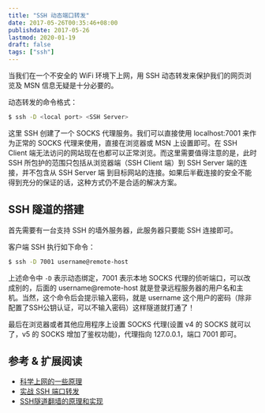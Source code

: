 ```yaml
---
title: "SSH 动态端口转发"
date: 2017-05-26T00:35:46+08:00
publishdate: 2017-05-26
lastmod: 2020-01-19
draft: false
tags: ["ssh"]
---
```

当我们在一个不安全的 WiFi 环境下上网，用 SSH 动态转发来保护我们的网页浏览及 MSN 信息无疑是十分必要的。

动态转发的命令格式：
```bash
$ ssh -D <local port> <SSH Server>
```
这里 SSH 创建了一个 SOCKS 代理服务。我们可以直接使用 localhost:7001 来作为正常的 SOCKS 代理来使用，直接在浏览器或 MSN 上设置即可。在 SSH Client 端无法访问的网站现在也都可以正常浏览。而这里需要值得注意的是，此时 SSH 所包护的范围只包括从浏览器端（SSH Client 端）到 SSH Server 端的连接，并不包含从 SSH Server 端 到目标网站的连接。如果后半截连接的安全不能得到充分的保证的话，这种方式仍不是合适的解决方案。

## SSH 隧道的搭建
首先需要有一台支持 SSH 的墙外服务器，此服务器只要能 SSH 连接即可。

客户端 SSH 执行如下命令：
```bash
$ ssh -D 7001 username@remote-host
```
上述命令中 `-D` 表示动态绑定，7001 表示本地 SOCKS 代理的侦听端口，可以改成别的，后面的 username@remote-host 就是登录远程服务器的用户名和主机。当然，这个命令后会提示输入密码，就是 username 这个用户的密码（除非配置了SSH公钥认证，可以不输入密码）这样隧道就打通了！

最后在浏览器或者其他应用程序上设置 SOCKS 代理(设置 v4 的 SOCKS 就可以了，v5 的 SOCKS 增加了鉴权功能)，代理指向 127.0.0.1，端口 7001 即可。

## 参考 & 扩展阅读
- [科学上网的一些原理](http://hengyunabc.github.io/something-about-science-surf-the-internet/)
- [实战 SSH 端口转发](https://www.ibm.com/developerworks/cn/linux/l-cn-sshforward/)
- [SSH隧道翻墙的原理和实现](http://www.pchou.info/linux/2015/11/01/ssh-tunnel.html)
